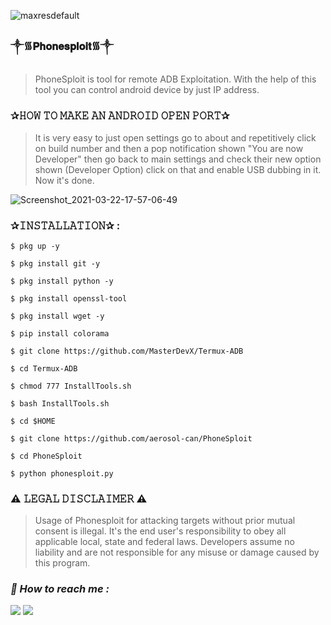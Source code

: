 ![maxresdefault](https://user-images.githubusercontent.com/75029023/111974867-e453e700-8b3a-11eb-8bd4-cb2857815654.jpg)

### ༒︎᯾𝐏𝐡𝐨𝐧𝐞𝐬𝐩𝐥𝐨𝐢𝐭᯾༒︎

> PhoneSploit is tool for remote ADB Exploitation. With the help of this tool you can control android device by just IP address.  

### ✰𝙷𝙾𝚆 𝚃𝙾 𝙼𝙰𝙺𝙴 𝙰𝙽 𝙰𝙽𝙳𝚁𝙾𝙸𝙳 𝙾𝙿𝙴𝙽 𝙿𝙾𝚁𝚃✰
> It is very easy to just open settings go to about and repetitively click on build number and then a pop notification shown "You are now Developer" then go back to main settings and check their new option shown (Developer Option) click on that and enable USB dubbing in it. Now it's done.

![Screenshot_2021-03-22-17-57-06-49](https://user-images.githubusercontent.com/75029023/111975048-1a916680-8b3b-11eb-9dc7-cb17acdfffd0.jpg)

### ✰𝙸𝙽𝚂𝚃𝙰𝙻𝙻𝙰𝚃𝙸𝙾𝙽✰ : 
```
$ pkg up -y 
```
```
$ pkg install git -y 
```
```
$ pkg install python -y 
```
```
$ pkg install openssl-tool 
```
```
$ pkg install wget -y 
```
```
$ pip install colorama 
```
```
$ git clone https://github.com/MasterDevX/Termux-ADB 
```
```
$ cd Termux-ADB 
```
```
$ chmod 777 InstallTools.sh 
```
```
$ bash InstallTools.sh 
```
```
$ cd $HOME 
```
```
$ git clone https://github.com/aerosol-can/PhoneSploit 
```
```
$ cd PhoneSploit 
```
```
$ python phonesploit.py
```

### ⚠️ 𝙻𝙴𝙶𝙰𝙻 𝙳𝙸𝚂𝙲𝙻𝙰𝙸𝙼𝙴𝚁 ⚠️ 
> Usage of Phonesploit for attacking targets without prior mutual consent is illegal. It's the end user's responsibility to obey all applicable local, state and federal laws. Developers assume no liability and are not responsible for any misuse or damage caused by this program.

<h3><b><i>📡 How to reach me :</i></b></h3>
<p align="left">
  <a href="https://github.com/Zack-sys" target="_blank"><img src="https://img.shields.io/badge/Github-Zack--sys-green?style=for-the-badge&logo=github"></a>
  <a href="https://www.instagram.com/Azealtech" target="_blank"><img src="https://img.shields.io/badge/IG-%40Azealtech-red?style=for-the-badge&logo=instagram"></a>
  
